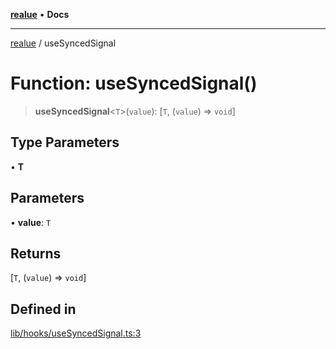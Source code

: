 [**realue**](../README.md) • **Docs**

***

[realue](../README.md) / useSyncedSignal

# Function: useSyncedSignal()

> **useSyncedSignal**\<`T`\>(`value`): [`T`, (`value`) => `void`]

## Type Parameters

• **T**

## Parameters

• **value**: `T`

## Returns

[`T`, (`value`) => `void`]

## Defined in

[lib/hooks/useSyncedSignal.ts:3](https://github.com/nevoland/realue/blob/3ee19205f96a631a4bd1adc96c572cca62bfa0d1/lib/hooks/useSyncedSignal.ts#L3)
